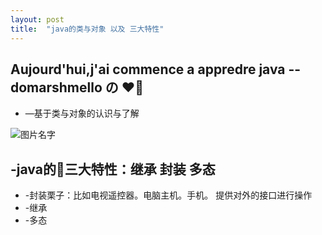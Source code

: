 ```yaml
---
layout: post
title:  "java的类与对象 以及 三大特性"
---
```

## Aujourd'hui,j'ai commence a appredre java -- domarshmello の ❤


* —基于类与对象的认识与了解

![图片名字]({{site.url}}/pic/2018-07-19-java/1.png)

## -java的三大特性：继承 封装 多态
* -封装栗子：比如电视遥控器。电脑主机。手机。 提供对外的接口进行操作
* -继承
* -多态

